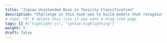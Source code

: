 ```yaml
---
title: "Jigsaw Unintended Bias in Toxicity Classification"
description: "Challenge in this task was to build models that recognize toxicity and minimize unintended bias with respect to mentions of given identities. Created an ensemble of NLP models - RNN, BERT Base, BERT Large and GPT 2. Ranked top 5%. "
# repo: "#" # delete this line if you want a blog-like page
tags: [] #["highlight-js", "syntax-highlighting"]
weight: 5
draft: false
---
```

